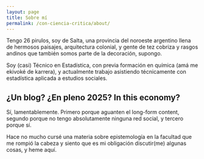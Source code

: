 ```yaml
---
layout: page
title: Sobre mí
permalink: /con-ciencia-critica/about/
---
```


Tengo 26 pirulos, soy de Salta, una provincia del noroeste argentino llena de hermosos paisajes, arquitectura colonial, y gente de tez cobriza y rasgos andinos que también somos parte de la decoración, supongo.

Soy (casi) Técnico en Estadística, con previa formación en química (amá me ekivoké de karrera), y actualmente trabajo asistiendo técnicamente con estadística aplicada a estudios sociales.

## ¿Un blog? ¿En pleno 2025? In this economy?

Sí, lamentablemente. Primero porque aguanten el long-form content, segundo porque no tengo absolutamente ninguna red social, y tercero porque sí.

Hace no mucho cursé una materia sobre epistemología en la facultad que me rompió la cabeza y siento que es mi obligación discutir(me) algunas cosas, y heme aquí.